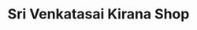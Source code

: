 ---
title: "Sri Venkatasai Kirana Shop"
url: /visakhapatnam-andhra-pradesh/sri-venkatasai-kirana-shop/
shop: general
---